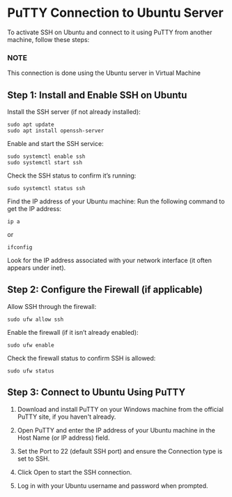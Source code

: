 # PuTTY Connection to Ubuntu Server

To activate SSH on Ubuntu and connect to it using PuTTY from another machine, follow these steps:

### NOTE
This connection is done using the Ubuntu server in Virtual Machine

## Step 1: Install and Enable SSH on Ubuntu
Install the SSH server (if not already installed):

```
sudo apt update
sudo apt install openssh-server
```

Enable and start the SSH service:

```
sudo systemctl enable ssh
sudo systemctl start ssh
```

Check the SSH status to confirm it’s running:

```
sudo systemctl status ssh
```

Find the IP address of your Ubuntu machine: Run the following command to get the IP address:

```
ip a
```

or 

```
ifconfig
```

Look for the IP address associated with your network interface (it often appears under inet).

## Step 2: Configure the Firewall (if applicable)
Allow SSH through the firewall:

```
sudo ufw allow ssh
```

Enable the firewall (if it isn’t already enabled):

```
sudo ufw enable
```

Check the firewall status to confirm SSH is allowed:

```
sudo ufw status
```

## Step 3: Connect to Ubuntu Using PuTTY
1. Download and install PuTTY on your Windows machine from the official PuTTY site, if you haven't already.

2. Open PuTTY and enter the IP address of your Ubuntu machine in the Host Name (or IP address) field.

3. Set the Port to 22 (default SSH port) and ensure the Connection type is set to SSH.

4. Click Open to start the SSH connection.

5. Log in with your Ubuntu username and password when prompted.
